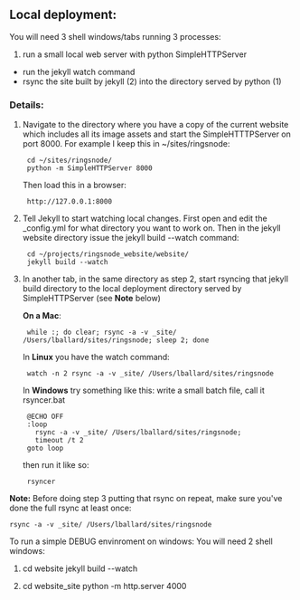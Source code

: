 ## Local deployment:

You will need 3 shell windows/tabs running 3 processes:

1. run a small local web server with python SimpleHTTPServer
- run the jekyll watch command
- rsync the site built by jekyll (2) into the directory served by python (1)

### Details:

1. Navigate to the directory where you have a copy of the current website  which includes all its image assets and start the SimpleHTTTPServer on port 8000. For example I keep this in ~/sites/ringsnode:

        cd ~/sites/ringsnode/
        python -m SimpleHTTPServer 8000

	Then load this in a browser:

    	http://127.0.0.1:8000


2. Tell Jekyll to start watching local changes. First open and edit the _config.yml for what directory you want to work on. Then in the jekyll website directory issue the jekyll build --watch command:

        cd ~/projects/ringsnode_website/website/
        jekyll build --watch


3. In another tab, in the same directory as step 2, start rsyncing that jekyll build directory to the local deployment directory served by SimpleHTTPServer (see __Note__ below)

	__On a Mac__:

        while :; do clear; rsync -a -v _site/ /Users/lballard/sites/ringsnode; sleep 2; done

	In __Linux__ you have the watch command:

		watch -n 2 rsync -a -v _site/ /Users/lballard/sites/ringsnode

	In __Windows__ try something like this: write a small batch file, call it rsyncer.bat

		@ECHO OFF
		:loop
		  rsync -a -v _site/ /Users/lballard/sites/ringsnode;
		  timeout /t 2
		goto loop

	then run it like so:

		rsyncer

__Note:__ Before doing step 3 putting that rsync on repeat, make sure you've done the full rsync at least once:

	rsync -a -v _site/ /Users/lballard/sites/ringsnode


To run a simple DEBUG envinroment on windows:
You will need 2 shell windows:
1) cd website
   jekyll build --watch

2) cd website\_site
   python -m http.server 4000   <or whatever socket you prefer>
